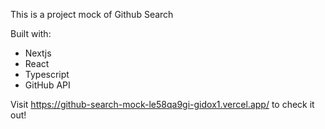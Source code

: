 This is a project mock of Github Search

Built with:
- Nextjs
- React
- Typescript
- GitHub API

Visit https://github-search-mock-le58qa9gi-gidox1.vercel.app/ to check it out!
